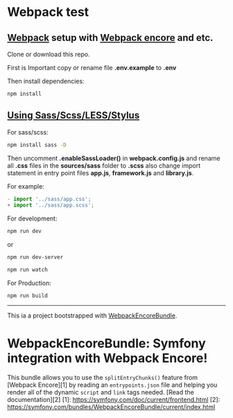 # Webpack test

## [Webpack](https://webpack.js.org/) setup with [Webpack encore](https://github.com/symfony/webpack-encore-bundle) and etc.

Clone or download this repo.

First is Important copy or rename file **.env.example** to **.env**

Then install dependencies:

```bash
npm install
```

## [Using Sass/Scss/LESS/Stylus](https://symfony.com/doc/current/frontend/encore/simple-example.html#using-sass-less-stylus)

For sass/scss:

```bash
npm install sass -D
```

Then uncomment **.enableSassLoader()** in **webpack.config.js** and rename all **.css** files in the **sources/sass** folder to **.scss** also change import statement in entry point files **app.js**, **framework.js** and **library.js**.

For example:

```js
- import '../sass/app.css';
+ import '../sass/app.scss';
```

For development:

```bash
npm run dev
```

or

```bash
npm run dev-server
```

```bash
npm run watch
```

For Production:

```bash
npm run build
```

<hr />

This ia a project bootstrapped with [WebpackEncoreBundle](https://github.com/symfony/webpack-encore-bundle).

WebpackEncoreBundle: Symfony integration with Webpack Encore!
=============================================================
This bundle allows you to use the `splitEntryChunks()` feature
from [Webpack Encore][1] by reading an `entrypoints.json` file
and helping you render all of the dynamic `script` and `link`
tags needed.
[Read the documentation][2]
[1]: https://symfony.com/doc/current/frontend.html
[2]: https://symfony.com/bundles/WebpackEncoreBundle/current/index.html
